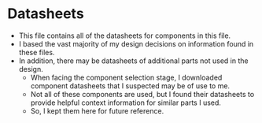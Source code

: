 # Datasheets 
  

- This file contains all of the datasheets for components in this file. 
- I based the vast majority of my design decisions on information found in these files. 
- In addition, there may be datasheets of additional parts not used in the design. 
  - When facing the component selection stage, I downloaded component datasheets that I suspected may be of use to me. 
  - Not all of these components are used, but I found their datasheets to provide helpful context information for similar parts I used. 
  - So, I kept them here for future reference. 